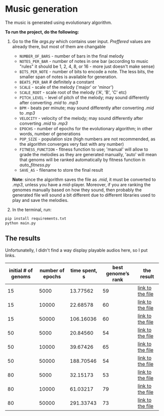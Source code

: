 # Music generation

The music is generated using evolutionary algorithm.

**To run the project, do the following:**

1. Go to the file _args.py_ which contains user input. _Preffered_ values are already there, but most of them are changable
    - `NUMBER_OF_BARS` - number of bars in the final melody
    - `NOTES_PER_BAR` - number of notes in one bar (according to music "rules" it should be 1, 2, 4, 8, or 16 - more just doesn't make sense)
    - `BITS_PER_NOTE` - number of bits to encode a note. The less bits, the smaller span of notes is available for generation.
    - `BEATS_PER_BAR` # definitely a constant
    - `SCALE` - scale of the melody ('major' or 'minor')
    - `SCALE_ROOT` - scale root of the melody ('A', 'B', 'C' etc)
    - `PITCH_LEVEL` - level of pitch of the melody; may sound differently after converting _.mid_ to _.mp3_
    - `BPM` - beats per minute; may sound differently after converting _.mid_ to _.mp3_
    - `VELOCITY` - velocity of the melody; may sound differently after converting _.mid_ to _.mp3_
    - `EPOCHS` - number of epochs for the evolutionary algorithm; in other words, number of generations
    - `POP_SIZE` - population size (high numbers are not recommended, as the algorithm converges very fast with any number)
    - `FITNESS_FUNCTION` - fitness function to use; 'manual' will allow to grade the melodies as they are generated manually, 'auto' will mean that genoms will be ranked automatically by fitness function in _auto\_fitness.py_
    - `SAVE_AS` - filename to store the final result

    **Note**: since the algorithm saves the file as _.mid_, it must be converted to _.mp3_, unless you have a _mid_-player. Moreover, if you are ranking the genomes manually based on how they sound, then probably the generated file will sound a bit different due to different libraries used to play and save the melodies.

2. In the terminal, run:

```bash
pip install requirements.txt
python main.py
```

## The results

Unfortunatelly, I didn't find a way display playable audios here, so I put links.

| initial # of genoms | number of epochs | time spent, s | best genome’s rank | the result |
| ------------------- | ---------------- | ------------- | ------------------ | ---------- |
| 15                  | 5000             | 13.77562      | 59                 | [link to the file](https://github.com/annwhoorma/pcgg-portfolio/blob/main/music/results/mp3/p15_e5000.mp3)           |
| 15                  | 10000            | 22.68578      | 60                 | [link to the file](https://github.com/annwhoorma/pcgg-portfolio/blob/main/music/results/mp3/p15_e10000.mp3)           |
| 15                  | 50000            | 106.16036     | 60                 | [link to the file](https://github.com/annwhoorma/pcgg-portfolio/blob/main/music/results/mp3/p15_e50000.mp3)           |
| 50                  | 5000             | 20.84560      | 54                 | [link to the file](https://github.com/annwhoorma/pcgg-portfolio/blob/main/music/results/mp3/p50_e5000.mp3)           |
| 50                  | 10000            | 39.67426      | 65                 | [link to the file](https://github.com/annwhoorma/pcgg-portfolio/blob/main/music/results/mp3/p50_e10000.mp3)           |
| 50                  | 50000            | 188.70546     | 54                 | [link to the file](https://github.com/annwhoorma/pcgg-portfolio/blob/main/music/results/mp3/p50_e50000.mp3)           |
| 80                  | 5000             | 32.15173      | 53                 | [link to the file](https://github.com/annwhoorma/pcgg-portfolio/blob/main/music/results/mp3/p80_e5000.mp3)           |
| 80                  | 10000            | 61.03217      | 79                 | [link to the file](https://github.com/annwhoorma/pcgg-portfolio/blob/main/music/results/mp3/p80_e10000.mp3)           |
| 80                  | 50000            | 291.33743     | 73                 | [link to the file](https://github.com/annwhoorma/pcgg-portfolio/blob/main/music/results/mp3/p80_e50000.mp3)           |

